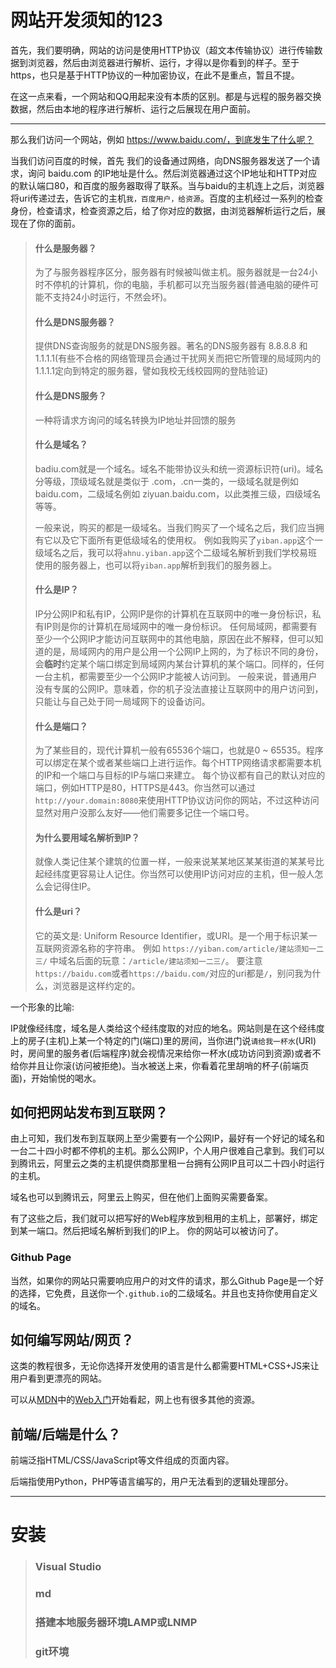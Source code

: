 # 网站开发须知的123

首先，我们要明确，网站的访问是使用HTTP协议（超文本传输协议）进行传输数据到浏览器，然后由浏览器进行解析、运行，才得以是你看到的样子。至于https，也只是基于HTTP协议的一种加密协议，在此不是重点，暂且不提。

在这一点来看，一个网站和QQ用起来没有本质的区别。都是与远程的服务器交换数据，然后由本地的程序进行解析、运行之后展现在用户面前。

------

那么我们访问一个网站，例如 https://www.baidu.com/，到底发生了什么呢？

当我们访问百度的时候，首先 我们的设备通过网络，向DNS服务器发送了一个请求，询问 baidu.com 的IP地址是什么。然后浏览器通过这个IP地址和HTTP对应的默认端口80，和百度的服务器取得了联系。当与baidu的主机连上之后，浏览器将uri传递过去，告诉它的主机`我，百度用户，给资源`。百度的主机经过一系列的检查身份，检查请求，检查资源之后，给了你对应的数据，由浏览器解析运行之后，展现在了你的面前。

> #### 什么是服务器？
>
> 为了与服务器程序区分，服务器有时候被叫做主机。服务器就是一台24小时不停机的计算机，你的电脑，手机都可以充当服务器(普通电脑的硬件可能不支持24小时运行，不然会坏)。
>
> #### 什么是DNS服务器？
>
> 提供DNS查询服务的就是DNS服务器。著名的DNS服务器有 8.8.8.8 和 1.1.1.1(有些不合格的网络管理员会通过干扰网关而把它所管理的局域网内的1.1.1.1定向到特定的服务器，譬如我校无线校园网的登陆验证)
>
> #### 什么是DNS服务？
>
> 一种将请求方询问的域名转换为IP地址并回馈的服务
>
> #### 什么是域名？
>
> badiu.com就是一个域名。域名不能带协议头和统一资源标识符(uri)。域名分等级，顶级域名就是类似于 .com，.cn一类的，一级域名就是例如 baidu.com，二级域名例如 ziyuan.baidu.com，以此类推三级，四级域名等等。
>
> 一般来说，购买的都是一级域名。当我们购买了一个域名之后，我们应当拥有它以及它下面所有更低级域名的使用权。
> 例如我购买了`yiban.app`这个一级域名之后，我可以将`ahnu.yiban.app`这个二级域名解析到我们学校易班使用的服务器上，也可以将`yiban.app`解析到我们的服务器上。
>
> #### 什么是IP？
>
> IP分公网IP和私有IP，公网IP是你的计算机在互联网中的唯一身份标识，私有IP则是你的计算机在局域网中的唯一身份标识。
> 任何局域网，都需要有至少一个公网IP才能访问互联网中的其他电脑，原因在此不解释，但可以知道的是，局域网内的用户是公用一个公网IP上网的，为了标识不同的身份，会**临时**约定某个端口绑定到局域网内某台计算机的某个端口。同样的，任何一台主机，都需要至少一个公网IP才能被人访问到。
> 一般来说，普通用户没有专属的公网IP。意味着，你的机子没法直接让互联网中的用户访问到，只能让与自己处于同一局域网下的设备访问。
>
> #### 什么是端口？
>
> 为了某些目的，现代计算机一般有65536个端口，也就是0 ~ 65535。程序可以绑定在某个或者某些端口上进行运作。每个HTTP网络请求都需要本机的IP和一个端口与目标的IP与端口来建立。
> 每个协议都有自己的默认对应的端口，例如HTTP是80，HTTPS是443。你当然可以通过`http://your.domain:8080`来使用HTTP协议访问你的网站，不过这种访问显然对用户没那么友好——他们需要多记住一个端口号。
>
> #### 为什么要用域名解析到IP？
>
> 就像人类记住某个建筑的位置一样，一般来说某某地区某某街道的某某号比起经纬度更容易让人记住。你当然可以使用IP访问对应的主机，但一般人怎么会记得住IP。
>
> #### 什么是uri？
>
> 它的英文是: Uniform Resource Identifier，或URI。是一个用于标识某一互联网资源名称的字符串。
> 例如 `https://yiban.com/article/建站须知一二三/` 中域名后面的玩意：`/article/建站须知一二三/`。
> 要注意 `https://baidu.com`或者`https://baidu.com/`对应的uri都是`/`，别问我为什么，浏览器是这样约定的。

一个形象的比喻:

IP就像经纬度，域名是人类给这个经纬度取的对应的地名。网站则是在这个经纬度上的房子(主机)上某一个特定的门(端口)里的房间，当你进门说`请给我一杯水`(URI)时，房间里的服务者(后端程序)就会视情况来给你一杯水(成功访问到资源)或者不给你并且让你滚(访问被拒绝)。当水被送上来，你看着花里胡哨的杯子(前端页面)，开始愉悦的喝水。

## 如何把网站发布到互联网？

由上可知，我们发布到互联网上至少需要有一个公网IP，最好有一个好记的域名和一台二十四小时都不停机的主机。那么公网IP，个人用户很难自己拿到。我们可以到腾讯云，阿里云之类的主机提供商那里租一台拥有公网IP且可以二十四小时运行的主机。

域名也可以到腾讯云，阿里云上购买，但在他们上面购买需要备案。

有了这些之后，我们就可以把写好的Web程序放到租用的主机上，部署好，绑定到某一端口。然后把域名解析到我们的IP上。 你的网站可以被访问了。

### Github Page

当然，如果你的网站只需要响应用户的对文件的请求，那么Github Page是一个好的选择，它免费，且送你一个`.github.io`的二级域名。并且也支持你使用自定义的域名。

## 如何编写网站/网页？

这类的教程很多，无论你选择开发使用的语言是什么都需要HTML+CSS+JS来让用户看到更漂亮的网站。

可以从[MDN](https://developer.mozilla.org/zh-CN/docs/Learn)中的[Web入门](https://developer.mozilla.org/zh-CN/docs/Learn/Getting_started_with_the_web)开始看起，网上也有很多其他的资源。

## 前端/后端是什么？

前端泛指HTML/CSS/JavaScript等文件组成的页面内容。

后端指使用Python，PHP等语言编写的，用户无法看到的逻辑处理部分。

------

# 安装 

> ### Visual Studio
>
> ### md
>
> ### 搭建本地服务器环境LAMP或LNMP
>
> ### git环境

